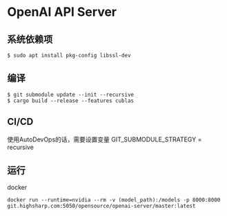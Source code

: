 # OpenAI API Server

## 系统依赖项
```
$ sudo apt install pkg-config libssl-dev
```

## 编译
```
$ git submodule update --init --recursive
$ cargo build --release --features cublas
```

## CI/CD

使用AutoDevOps的话，需要设置变量 GIT_SUBMODULE_STRATEGY = recursive

## 运行

docker

```
docker run --runtime=nvidia --rm -v (model_path):/models -p 8000:8000 git.highsharp.com:5050/opensource/openai-server/master:latest 
```
